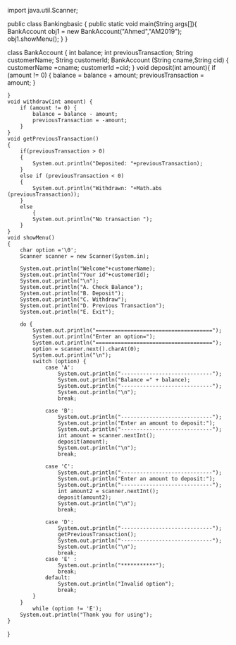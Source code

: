 import java.util.Scanner;

public class Bankingbasic {
    public static void main(String args[]){
        BankAccount obj1 = new BankAccount("Ahmed","AM2019");
        obj1.showMenu();
    }
}

class BankAccount
{
    int balance;
    int previousTransaction;
    String customerName;
    String customerId;
    BankAccount (String cname,String cid)
    {
        customerName =cname;
        customerId =cid;
    }
    void deposit(int amount){
        if (amount != 0)
        {
            balance = balance + amount;
            previousTransaction = amount;
        }

    }
    void withdraw(int amount) {
        if (amount != 0) {
            balance = balance - amount;
            previousTransaction = -amount;
        }
    }
    void getPreviousTransaction()
    {
        if(previousTransaction > 0)
        {
            System.out.println("Deposited: "+previousTransaction);
        }
        else if (previousTransaction < 0)
        {
            System.out.println("Withdrawn: "+Math.abs (previousTransaction));
        }
        else
            {
            System.out.println("No transaction ");
        }
    }
    void showMenu()
    {
        char option ='\0';
        Scanner scanner = new Scanner(System.in);

        System.out.println("Welcome"+customerName);
        System.out.println("Your id"+customerId);
        System.out.println("\n");
        System.out.println("A. Check Balance");
        System.out.println("B. Deposit");
        System.out.println("C. Withdraw");
        System.out.println("D. Previous Transaction");
        System.out.println("E. Exit");

        do {
            System.out.println("=====================================");
            System.out.println("Enter an option=");
            System.out.println("=====================================");
            option = scanner.next().charAt(0);
            System.out.println("\n");
            switch (option) {
                case 'A':
                    System.out.println("-----------------------------");
                    System.out.println("Balance =" + balance);
                    System.out.println("-----------------------------");
                    System.out.println("\n");
                    break;

                case 'B':
                    System.out.println("-----------------------------");
                    System.out.println("Enter an amount to deposit:");
                    System.out.println("-----------------------------");
                    int amount = scanner.nextInt();
                    deposit(amount);
                    System.out.println("\n");
                    break;

                case 'C':
                    System.out.println("-----------------------------");
                    System.out.println("Enter an amount to deposit:");
                    System.out.println("-----------------------------");
                    int amount2 = scanner.nextInt();
                    deposit(amount2);
                    System.out.println("\n");
                    break;

                case 'D':
                    System.out.println("-----------------------------");
                    getPreviousTransaction();
                    System.out.println("-----------------------------");
                    System.out.println("\n");
                    break;
                case 'E' :
                    System.out.println("***********");
                    break;
                default:
                    System.out.println("Invalid option");
                    break;
            }
        }
            while (option != 'E');
        System.out.println("Thank you for using");
    }
}
